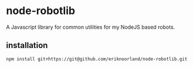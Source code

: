 # node-robotlib
A Javascript library for common utilities for my NodeJS based robots.

## installation
```
npm install git+https://git@github.com/eriknoorland/node-robotlib.git
```
